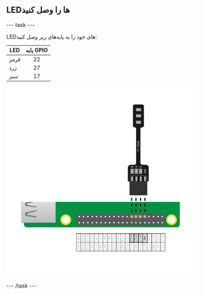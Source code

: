 ## LEDها را وصل کنید

\--- task \---

LEDهای خود را به پایه‌​​های زیر وصل کنید:

| LED  | پایه GPIO |
| ---- |:---------:|
| قرمز |    22     |
| زرد  |    27     |
| سبز  |    17     |

![pi stop connected to gpio 22,27,17 and ground](images/Traffic-Lights-Diagram.png)

\--- /task \---